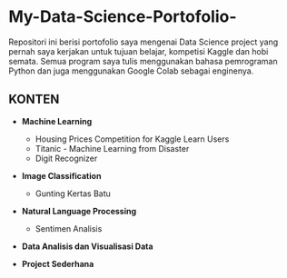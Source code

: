 # My-Data-Science-Portofolio-
Repositori ini berisi portofolio saya mengenai Data Science project yang pernah saya kerjakan untuk tujuan belajar, kompetisi Kaggle dan hobi semata. Semua program saya tulis menggunakan bahasa pemrograman Python dan juga menggunakan Google Colab sebagai enginenya.

## KONTEN

* **Machine Learning**
     + Housing Prices Competition for Kaggle Learn Users
     + Titanic - Machine Learning from Disaster
     + Digit Recognizer
* **Image Classification**
     + Gunting Kertas Batu
* **Natural Language Processing**
     + Sentimen Analisis
* **Data Analisis dan Visualisasi Data**

* **Project Sederhana**

